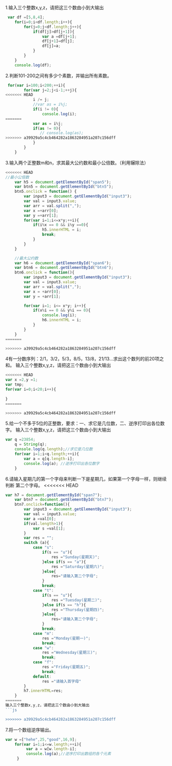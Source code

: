 1.输入三个整数x,y,z，请把这三个数由小到大输出
```js
 var df =[5,8,4];
    for(i=0;i<df.length;i++){
        for(j=0;j<df.length;j++){
            if(df[j]>df[j+1]){
                var a =df[j+1];
                df[j+1]=df[j];
                df[j]=a;
            }
        }
    }
    console.log(df);
```

2.判断101-200之间有多少个素数，并输出所有素数。
```js
 for(var i=100;i<200;++i){
        for(var j=2;j<i-1;++j){
<<<<<<< HEAD
            i /= j;
            //var as = i%j;
            if(i != 0){
                console.log(i);
=======
            var as = i%j;
            if(as != 0){
               // console.log(as);
>>>>>>> a39929a5c4cb464282a1863284951a207c156dff
            }
        }
    }
```

3.输入两个正整数m和n，求其最大公约数和最小公倍数。（利用辗除法）
```js
<<<<<<< HEAD
//最小公倍数
    var h5 = document.getElementById("span5");
    var btn5 = document.getElementById("btn5");
    btn5.onclick = function() {
        var input3 = document.getElementById("input3");
        var val = input3.value;
        var arr = val.split(",");
        var x =+arr[0];
        var y =+arr[1];
        for(var i=1;i<=x*y;++i){
            if(i%x == 0 && i%y ==0){
                h5.innerHTML = i;
                break;
            }
        }
    }

    //最大公约数
    var h6 = document.getElementById("span6");
    var btn6 = document.getElementById("btn6");
    btn6.onclick = function(){
        var input3 = document.getElementById("input3");
        var val = input3.value;
        var arr = val.split(",");
        var x = +arr[0];
        var y = +arr[1];

        for(var i=1; i<= x*y; i++){
            if(x%i == 0 && y%i == 0){
                console.log(i);
                h6.innerHTML = i;
            }
        }
    }
=======

>>>>>>> a39929a5c4cb464282a1863284951a207c156dff
```
4有一分数序列：2/1，3/2，5/3，8/5，13/8，21/13...求出这个数列的前20项之和。
输入三个整数x,y,z，请把这三个数由小到大输出
```js
<<<<<<< HEAD
var x =2,y =1;
var tmp;
for(var i=0;i<20;i++){
    
}
=======

>>>>>>> a39929a5c4cb464282a1863284951a207c156dff
```
5.给一个不多于5位的正整数，要求：一、求它是几位数，二、逆序打印出各位数字。
输入三个整数x,y,z，请把这三个数由小到大输出
```js
var q =23854;
    q = String(q);
    console.log(q.length);//求它是几位数
    for(var i=1;i<q.length;++i){
        var a = q[q.length-i];
        console.log(a); //逆序打印出各位数字
    }
```
6.请输入星期几的第一个字母来判断一下是星期几，如果第一个字母一样，则继续判断
第二个字母。
<<<<<<< HEAD
```js
var h7 = document.getElementById("span7");
    var btn7 = document.getElementById("btn7");
    btn7.onclick=function(){
        var input3 = document.getElementById("input3");
        var val = input3.value;
        var a =val[0];
        if(val.length>1){
            var s =val[1];
        }
        var res = "";
        switch (a){
            case "s":
                if(s == "u"){
                    res ="Sunday(星期天)";
                }else if(s == "a"){
                    res ="Saturday(星期六)";
                }else{
                    res="请输入第二个字母";
                }
                break;
            case "t":
                if(s == "u"){
                    res ="Tuesday(星期二)";
                }else if(s == "h"){
                    res ="Thursday(星期四)";
                }else{
                    res="请输入第二个字母";
                }
                break;
            case "m":
                res ="Monday(星期一)";
                break;
            case "w":
                res ="Wednesday(星期三)";
                break;
            case "f":
                res ="Friday(星期五)";
                break;
            default:
                res ="请输入首字母"
        }
        h7.innerHTML=res;
    }
=======
输入三个整数x,y,z，请把这三个数由小到大输出
```js

>>>>>>> a39929a5c4cb464282a1863284951a207c156dff
```

7.将一个数组逆序输出。
```js
var w =["hehe",25,"good",16,9];
    for(var i=1;i<=w.length;++i){
         var a = w[w.length-i];
         console.log(a);//逆序打印出数组的各个元素
     }
```